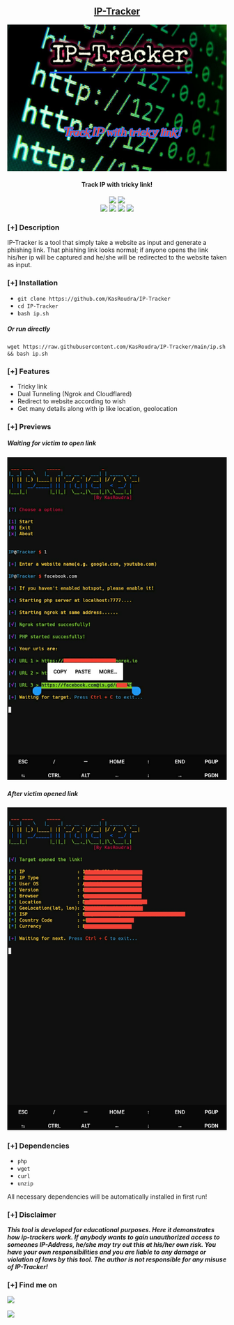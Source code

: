 <h2 align="center"><u>IP-Tracker</u></h2>

![IP-Tracker](files/banner.png)
<h4 align="center"> Track IP with tricky link! </h4>

<p align="center">
    <img src="https://img.shields.io/badge/Version-1.3-blue?style=for-the-badge&color=blue">
    <img src="https://img.shields.io/github/license/KasRoudra/IP-Tracker?style=for-the-badge&color=teal">
<br>
    <img src="https://img.shields.io/badge/Author-KasRoudra-magenta?style=flat-square">
    <img src="https://img.shields.io/badge/Open%20Source-Yes-orange?style=flat-square">
    <img src="https://img.shields.io/badge/Maintained-Yes-cyan?style=flat-square">
    <img src="https://img.shields.io/badge/Written%20In-Shell-purple?style=flat-square">
</p>

### [+] Description
IP-Tracker is a tool that simply take a website as input and generate a phishing link. That phishing link looks normal; if anyone opens the link his/her ip will be captured and he/she will be redirected to the website taken as input.

### [+] Installation
 - `git clone https://github.com/KasRoudra/IP-Tracker`
 - `cd IP-Tracker`
 - `bash ip.sh`

##### Or run directly
```
wget https://raw.githubusercontent.com/KasRoudra/IP-Tracker/main/ip.sh && bash ip.sh
```

### [+] Features
 - Tricky link
 - Dual Tunneling (Ngrok and Cloudflared)
 - Redirect to website according to wish
 - Get many details along with ip like location, geolocation

### [+] Previews

##### Waiting for victim to open link
![b](files/before.jpg)

##### After victim opened link
![a](files/after.jpg)


### [+] Dependencies
 - `php`
 - `wget`
 - `curl`
 - `unzip`

All necessary dependencies will be automatically installed in first run!

### [+] Disclaimer 
***This tool is developed for educational purposes. Here it demonstrates how ip-trackers work. If anybody wants to gain unauthorized access to someones IP-Address, he/she may try out this at his/her own risk. You have your own responsibilities and you are liable to any damage or violation of laws by this tool. The author is not responsible for any misuse of IP-Tracker!***

### [+] Find me on 
<a href="mailto:kasroudrakrd@gmail.com" target="_blank"><img src="https://img.shields.io/badge/Email-kasroudrakrd@gmail.com-blue?style=for-the-badge&logo=gmail"></a>

<a href="https://m.me/KasRoudra" target="_blank"><img src="https://img.shields.io/badge/Messenger-KasRoudra-blue?style=for-the-badge&logo=messenger"></a>


